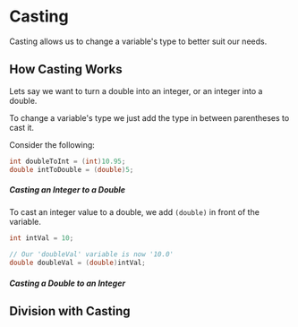 # Casting

Casting allows us to change a variable's type to better suit our needs. 

## How Casting Works

Lets say we want to turn a double into an integer, or an integer into a double.

To change a variable's type we just add the type in between parentheses to cast it. 

Consider the following:

``` Java
int doubleToInt = (int)10.95;
double intToDouble = (double)5;
```

##### Casting an Integer to a Double

To cast an integer value to a double, we add ``(double)`` in front of the variable.

``` Java
int intVal = 10;

// Our 'doubleVal' variable is now '10.0'
double doubleVal = (double)intVal; 
```
##### Casting a Double to an Integer


## Division with Casting